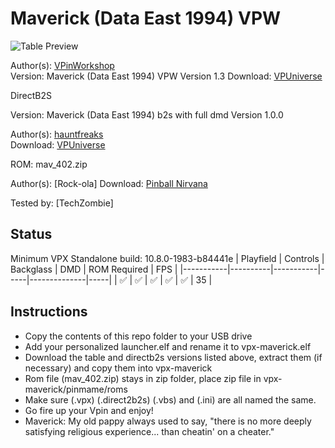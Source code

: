 # Maverick (Data East 1994) VPW

![Table Preview](https://vpuniverse.com/screenshots/monthly_2021_07/maverick.png.74b4e0527d845c67705be86ad031c364.png)

Author(s): [VPinWorkshop](https://vpuniverse.com/profile/40692-vpinworkshop/)  
Version:  Maverick (Data East 1994) VPW Version 1.3
Download:  [VPUniverse](https://vpuniverse.com/files/file/7028-maverick-vpw-for-vpx-107-data-east-1994/)

DirectB2S

Version: 
Maverick (Data East 1994) b2s with full dmd Version 1.0.0

Author(s): [hauntfreaks](https://vpuniverse.com/profile/5216-hauntfreaks/)  
Download:  [VPUniverse](https://vpuniverse.com/files/file/12438-maverick-data-east-1994-b2s-with-full-dmd/)

ROM:
mav_402.zip

Author(s): [Rock-ola]
Download:  [Pinball Nirvana](https://pinballnirvana.com/forums/resources/mav_402.2065/)

Tested by:
[TechZombie]

## Status 

Minimum VPX Standalone build: 10.8.0-1983-b84441e
| Playfield | Controls | Backglass | DMD | ROM Required | FPS | 
|-----------|----------|-----------|-----|--------------|-----|
| :white_check_mark: | :white_check_mark: | :white_check_mark: | :white_check_mark: | :white_check_mark: | 35 |

## Instructions

- Copy the contents of this repo folder to your USB drive
- Add your personalized launcher.elf and rename it to vpx-maverick.elf
- Download the table and directb2s versions listed above, extract them (if necessary) and copy them into vpx-maverick
- Rom file (mav_402.zip) stays in zip folder, place zip file in vpx-maverick/pinmame/roms
- Make sure (.vpx) (.direct2b2s) (.vbs) and (.ini) are all named the same. 
- Go fire up your Vpin and enjoy!
- Maverick: My old pappy always used to say, "there is no more deeply satisfying religious experience... than cheatin' on a cheater."